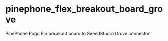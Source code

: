 # pinephone_flex_breakout_board_grove
 PinePhone Pogo Pin breakout board to SeeedStudio Grove connector. 
